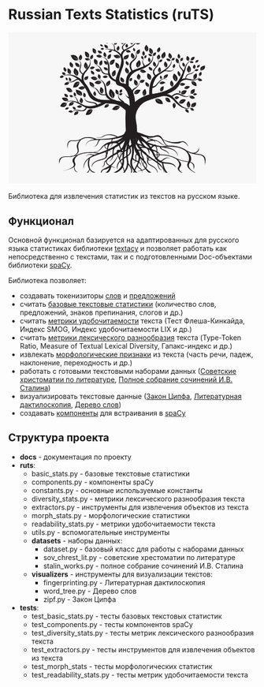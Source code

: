 # Russian Texts Statistics (ruTS)

![ruts](img/ruts.png)

Библиотека для извлечения статистик из текстов на русском языке.

## Функционал

Основной функционал базируется на адаптированных для русского языка статистиках библиотеки [textacy](https://github.com/chartbeat-labs/textacy) и позволяет работать как непосредственно с текстами, так и с подготовленными Doc-объектами библиотеки [spaCy](https://github.com/explosion/spaCy).

Библиотека позволяет:

*   создавать токенизиторы [слов](extractors/words.md) и [предложений](extractors/sentences.md)
*   считать [базовые текстовые статистики](stats/basic_stats.md) (количество слов, предложений, знаков препинания, слогов и др.)
*   считать [метрики удобочитаемости](stats/readability_stats.md) текста (Тест Флеша-Кинкайда, Индекс SMOG, Индекс удобочитаемости LIX и др.)
*   считать [метрики лексического разнообразия](stats/diversity_stats.md) текста (Type-Token Ratio, Measure of Textual Lexical Diversity, Гапакс-индекс и др.)
*   извлекать [морфологические признаки](stats/morph_stats.md) из текста (часть речи, падеж, наклонение, переходность и др.)
*   работать с готовыми текстовыми наборами данных ([Советские христоматии по литературе](datasets/sovchlit.md), [Полное собрание сочинений И.В. Сталина](datasets/stalinworks.md))
*   визуализировать текстовые данные ([Закон Ципфа](visualizers/zipf.md), [Литературная дактилоскопия](visualizers/fingerprinting.md), [Дерево слов](visualizers/word_tree.md))
*   создавать [компоненты](components.md) для встраивания в [spaCy](https://github.com/explosion/spaCy)

## Структура проекта

*   **docs** - документация по проекту
*   **ruts**:
    *   basic_stats.py - базовые текстовые статистики
    *   components.py - компоненты spaCy
    *   constants.py - основные используемые константы
    *   diversity_stats.py - метрики лексического разнообразия текста
    *   extractors.py - инструменты для извлечения объектов из текста
    *   morph_stats.py - морфологические статистики
    *   readability_stats.py - метрики удобочитаемости текста
    *   utils.py - вспомогательные инструменты
    *   **datasets** - наборы данных:
        *   dataset.py - базовый класс для работы с наборами данных
        *   sov_chrest_lit.py - советские хрестоматии по литературе
        *   stalin_works.py - полное собрание сочинений И.В. Сталина
    *   **visualizers** - инструменты для визуализации текстов:
        *   fingerprinting.py - Литературная дактилоскопия
        *   word_tree.py - Дерево слов
        *   zipf.py - Закон Ципфа
*   **tests**:
    *   test_basic_stats.py - тесты базовых текстовых статистик
    *   test_components.py - тесты компонентов spaCy
    *   test_diversity_stats.py - тесты метрик лексического разнообразия текста
    *   test_extractors.py - тесты инструментов для извлечения объектов из текста
    *   test_morph_stats - тесты морфологических статистик
    *   test_readability_stats.py - тесты метрик удобочитаемости текста